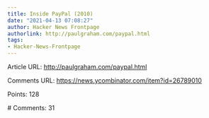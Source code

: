 ```yaml
---
title: Inside PayPal (2010)
date: "2021-04-13 07:08:27"
author: Hacker News Frontpage
authorlink: http://paulgraham.com/paypal.html
tags:
- Hacker-News-Frontpage
---
```


<p>Article URL: <a href="http://paulgraham.com/paypal.html">http://paulgraham.com/paypal.html</a></p>
<p>Comments URL: <a href="https://news.ycombinator.com/item?id=26789010">https://news.ycombinator.com/item?id=26789010</a></p>
<p>Points: 128</p>
<p># Comments: 31</p>
